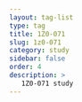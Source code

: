 ```yaml
---
layout: tag-list
type: tag
title: 1Z0-071
slug: 1z0-071
category: study
sidebar: false
order: 4
description: >
   1Z0-071 study
---
```

